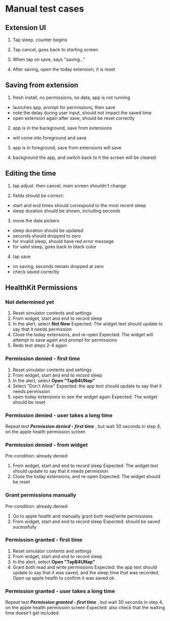 # Manual test cases

## Extension UI

1. Tap sleep, counter begins

2. Tap cancel, goes back to starting screen

3. When tap on save, says "saving..."

4. After saving, open the today extension, it is reset


## Saving from extension

1. fresh install, no permissions, no data, app is not running
- launches app, prompt for permissions, then save
- note the delay during user input, should not impact the saved time
- open extension again after save, should be reset correctly

2. app is in the background, save from extensions
- will come into foreground and save

3. app is in foreground, save from extensions
will save

4. background the app, and switch back to it
the screen will be cleared

## Editing the time

1. tap adjust. then cancel, main screen shouldn't change

2. fields should be correct:
- start and end times should correspond to the most recent sleep
- sleep duration should be shown, including seconds

3. move the date pickers
- sleep duration should be updated
- seconds should dropped to zero
- for invalid sleep, should have red error message
- for valid sleep, goes back to black color

4. tap save
- on saving, seconds remain dropped at zero
- check saved correctly

## HealthKit Permissions

### Not determined yet
1. Reset simulator contents and settings
2. From widget, start and end to record sleep
3. In the alert, select **Not Now**
Expected: The widget text should update to say that it needs permission
4. Close the today extensions, and re-open
Expected: The widget will attempt to save again and prompt for permissions
5. Redo test steps 2-4 again 

### Permission denied - first time
1. Reset simulator contents and settings
2. From widget, start and end to record sleep
3. In the alert, select **Open "TapB4UNap"**
4. Select "Don't Allow"
Expected: the app text should update to say that it needs permission
5. open today extensions to see the widget again
Expected: The widget should be reset

### Permission denied - user takes a long time
Repeat test ***Permission denied - first time*** , but wait 30 seconds in step 4, on the apple health permission screen

### Permission denied - from widget
Pre-condition: already denied
1. From widget, start and end to record sleep
Expected: The widget text should update to say that it needs permission
2. Close the today extensions, and re-open
Expected: The widget should be reset

### Grant permissions manually
Pre-condition: already denied
1. Go to apple health and manually grant both read/write permissions
2. From widget, start and end to record sleep
Expected: should be saved sucessfully

### Permission granted - first time
1. Reset simulator contents and settings
2. From widget, start and end to record sleep
3. In the alert, select **Open "TapB4UNap"**
4. Grant both read and write permissions
Expected: the app text should update to say that it was saved, and the sleep time that was recorded. Open up apple health to confirm it was saved ok.

### Permission granted - user takes a long time
Repeat test ***Permission granted - first time*** , but wait 30 seconds in step 4, on the apple health permission screen
Expected: also check that the waiting time doesn't get included



